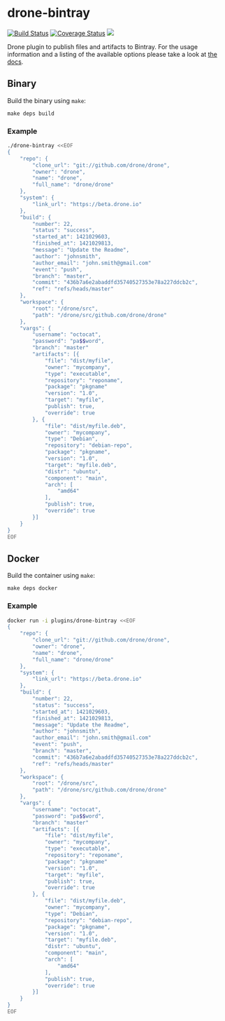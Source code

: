# drone-bintray

[![Build Status](http://beta.drone.io/api/badges/drone-plugins/drone-bintray/status.svg)](http://beta.drone.io/drone-plugins/drone-bintray)
[![Coverage Status](https://aircover.co/badges/drone-plugins/drone-bintray/coverage.svg)](https://aircover.co/drone-plugins/drone-bintray)
[![](https://badge.imagelayers.io/plugins/drone-bintray:latest.svg)](https://imagelayers.io/?images=plugins/drone-bintray:latest 'Get your own badge on imagelayers.io')

Drone plugin to publish files and artifacts to Bintray. For the usage information and a listing of the available options please take a look at [the docs](DOCS.md).

## Binary

Build the binary using `make`:

```
make deps build
```

### Example

```sh
./drone-bintray <<EOF
{
    "repo": {
        "clone_url": "git://github.com/drone/drone",
        "owner": "drone",
        "name": "drone",
        "full_name": "drone/drone"
    },
    "system": {
        "link_url": "https://beta.drone.io"
    },
    "build": {
        "number": 22,
        "status": "success",
        "started_at": 1421029603,
        "finished_at": 1421029813,
        "message": "Update the Readme",
        "author": "johnsmith",
        "author_email": "john.smith@gmail.com"
        "event": "push",
        "branch": "master",
        "commit": "436b7a6e2abaddfd35740527353e78a227ddcb2c",
        "ref": "refs/heads/master"
    },
    "workspace": {
        "root": "/drone/src",
        "path": "/drone/src/github.com/drone/drone"
    },
    "vargs": {
        "username": "octocat",
        "password": "pa$$word",
        "branch": "master"
        "artifacts": [{
            "file": "dist/myfile",
            "owner": "mycompany",
            "type": "executable",
            "repository": "reponame",
            "package": "pkgname"
            "version": "1.0",
            "target": "myfile",
            "publish": true,
            "override": true
        }, {
            "file": "dist/myfile.deb",
            "owner": "mycompany",
            "type": "Debian",
            "repository": "debian-repo",
            "package": "pkgname",
            "version": "1.0",
            "target": "myfile.deb",
            "distr": "ubuntu",
            "component": "main",
            "arch": [
                "amd64"
            ],
            "publish": true,
            "override": true
        }]
    }
}
EOF
```

## Docker

Build the container using `make`:

```
make deps docker
```

### Example

```sh
docker run -i plugins/drone-bintray <<EOF
{
    "repo": {
        "clone_url": "git://github.com/drone/drone",
        "owner": "drone",
        "name": "drone",
        "full_name": "drone/drone"
    },
    "system": {
        "link_url": "https://beta.drone.io"
    },
    "build": {
        "number": 22,
        "status": "success",
        "started_at": 1421029603,
        "finished_at": 1421029813,
        "message": "Update the Readme",
        "author": "johnsmith",
        "author_email": "john.smith@gmail.com"
        "event": "push",
        "branch": "master",
        "commit": "436b7a6e2abaddfd35740527353e78a227ddcb2c",
        "ref": "refs/heads/master"
    },
    "workspace": {
        "root": "/drone/src",
        "path": "/drone/src/github.com/drone/drone"
    },
    "vargs": {
        "username": "octocat",
        "password": "pa$$word",
        "branch": "master"
        "artifacts": [{
            "file": "dist/myfile",
            "owner": "mycompany",
            "type": "executable",
            "repository": "reponame",
            "package": "pkgname"
            "version": "1.0",
            "target": "myfile",
            "publish": true,
            "override": true
        }, {
            "file": "dist/myfile.deb",
            "owner": "mycompany",
            "type": "Debian",
            "repository": "debian-repo",
            "package": "pkgname",
            "version": "1.0",
            "target": "myfile.deb",
            "distr": "ubuntu",
            "component": "main",
            "arch": [
                "amd64"
            ],
            "publish": true,
            "override": true
        }]
    }
}
EOF
```
